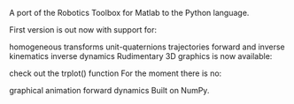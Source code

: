 A port of the Robotics Toolbox for Matlab to the Python language.

First version is out now with support for:

homogeneous transforms
unit-quaternions
trajectories
forward and inverse kinematics
inverse dynamics
Rudimentary 3D graphics is now available:

check out the trplot() function
For the moment there is no:

graphical animation
forward dynamics
Built on NumPy.

